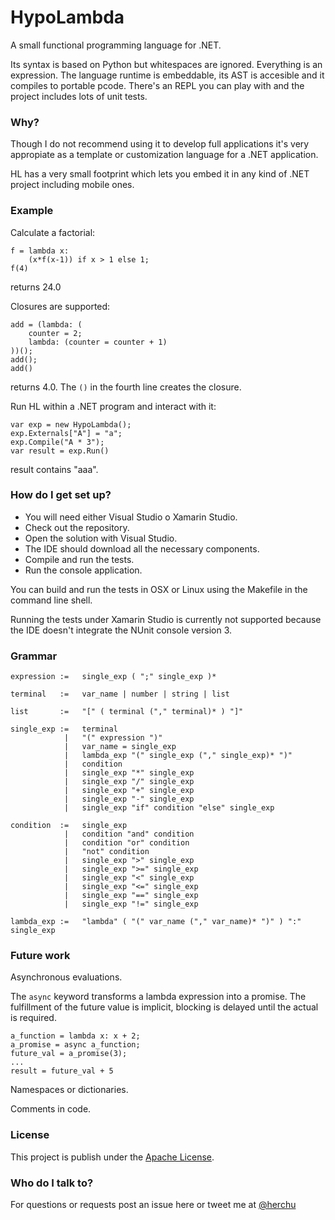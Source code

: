 # HypoLambda #

A small functional programming language for .NET.

Its syntax is based on Python but whitespaces are ignored. Everything is an expression.
The language runtime is embeddable, its AST is accesible and it compiles to portable pcode.
There's an REPL you can play with and the project includes lots of unit tests.


### Why? ###

Though I do not recommend using it to develop full applications it's very appropiate
as a template or customization language for a .NET application.

HL has a very small footprint which lets you embed it in any kind of .NET project
including mobile ones.


### Example ###

Calculate a factorial:

    f = lambda x:
        (x*f(x-1)) if x > 1 else 1;
    f(4)

returns 24.0

Closures are supported:

    add = (lambda: (
        counter = 2;
        lambda: (counter = counter + 1)
    ))();
    add();
    add()

returns 4.0. The `()` in the fourth line creates the closure.

Run HL within a .NET program and interact with it:

    var exp = new HypoLambda();
    exp.Externals["A"] = "a";
    exp.Compile("A * 3");
    var result = exp.Run()

result contains "aaa".


### How do I get set up? ###

* You will need either Visual Studio o Xamarin Studio.
* Check out the repository.
* Open the solution with Visual Studio.
* The IDE should download all the necessary components.
* Compile and run the tests.
* Run the console application.

You can build and run the tests in OSX or Linux using the Makefile
in the command line shell.

Running the tests under Xamarin Studio is currently not supported
because the IDE doesn't integrate the NUnit console version 3.


### Grammar ###

    expression :=   single_exp ( ";" single_exp )*

    terminal   :=   var_name | number | string | list

    list       :=   "[" ( terminal ("," terminal)* ) "]"

    single_exp :=   terminal
                |   "(" expression ")"
                |   var_name = single_exp
                |   lambda_exp "(" single_exp ("," single_exp)* ")"
                |   condition
                |   single_exp "*" single_exp
                |   single_exp "/" single_exp
                |   single_exp "+" single_exp
                |   single_exp "-" single_exp
                |   single_exp "if" condition "else" single_exp

    condition  :=   single_exp
                |   condition "and" condition
                |   condition "or" condition
                |   "not" condition
                |   single_exp ">" single_exp
                |   single_exp ">=" single_exp
                |   single_exp "<" single_exp
                |   single_exp "<=" single_exp
                |   single_exp "==" single_exp
                |   single_exp "!=" single_exp

    lambda_exp :=   "lambda" ( "(" var_name ("," var_name)* ")" ) ":" single_exp


### Future work ###

Asynchronous evaluations.

The `async` keyword transforms a lambda expression into a promise.
The fulfillment of the future value is implicit, blocking is
delayed until the actual is required.

    a_function = lambda x: x + 2;
    a_promise = async a_function;
    future_val = a_promise(3);
    ...
    result = future_val + 5

Namespaces or dictionaries.

Comments in code.


### License ###

This project is publish under the
[Apache License](http://www.apache.org/licenses/LICENSE-2.0).


### Who do I talk to? ###

For questions or requests post an issue here or tweet me at
[@herchu](http://twitter.com/herchu)


